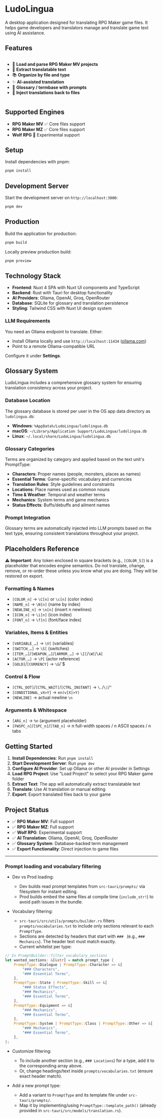# LudoLingua

A desktop application designed for translating RPG Maker game files. It helps game developers and translators manage and translate game text using AI assistance.

## Features

<div style="display: grid; grid-template-columns: repeat(auto-fit, minmax(250px, 1fr)); gap: 1rem; margin: 1rem 0;">

- 📁 **Load and parse RPG Maker MV projects**
- 📄 **Extract translatable text**
- 📚 **Organize by file and type**
- ✨ **AI-assisted translation**
- 📖 **Glossary / termbase with prompts**
- 💾 **Inject translations back to files**

</div>

## Supported Engines

- **RPG Maker MV** ✅ Core files support
- **RPG Maker MZ** ✅ Core files support
- **Wolf RPG** 🧪 Experimental support

## Setup

Install dependencies with pnpm:

```bash
pnpm install
```

## Development Server

Start the development server on `http://localhost:3000`:

```bash
pnpm dev
```

## Production

Build the application for production:

```bash
pnpm build
```

Locally preview production build:

```bash
pnpm preview
```

## Technology Stack

- **Frontend**: Nuxt 4 SPA with Nuxt UI components and TypeScript
- **Backend**: Rust with Tauri for desktop functionality
- **AI Providers**: Ollama, OpenAI, Groq, OpenRouter
- **Database**: SQLite for glossary and translation persistence
- **Styling**: Tailwind CSS with Nuxt UI design system

### LLM Requirements

You need an Ollama endpoint to translate. Either:
- Install Ollama locally and use `http://localhost:11434` ([ollama.com](https://ollama.com/))
- Point to a remote Ollama-compatible URL

Configure it under **Settings**.

## Glossary System

LudoLingua includes a comprehensive glossary system for ensuring translation consistency across your project.

### Database Location

The glossary database is stored per user in the OS app data directory as `ludolingua.db`:

- **Windows**: `%AppData%/LudoLingua/ludolingua.db`
- **macOS**: `~/Library/Application Support/LudoLingua/ludolingua.db`
- **Linux**: `~/.local/share/LudoLingua/ludolingua.db`

### Glossary Categories

Terms are organized by category and applied based on the text unit's PromptType:

- **Characters**: Proper names (people, monsters, places as names)
- **Essential Terms**: Game-specific vocabulary and currencies
- **Translation Rules**: Style guidelines and constraints
- **Locations**: Place names used as common nouns
- **Time & Weather**: Temporal and weather terms
- **Mechanics**: System terms and game mechanics
- **Status Effects**: Buffs/debuffs and ailment names

### Prompt Integration

Glossary terms are automatically injected into LLM prompts based on the text type, ensuring consistent translations throughout your project.

## Placeholders Reference

⚠️ **Important**: Any token enclosed in square brackets (e.g., `[COLOR_5]`) is a placeholder that encodes engine semantics. Do not translate, change, remove, or re-order these unless you know what you are doing. They will be restored on export.

### Formatting & Names
- `[COLOR_n]` → `\C[n]` or `\c[n]` (color index)
- `[NAME_n]` → `\N[n]` (name by index)
- `[NEWLINE_n]` → `\n[n]` (insert n newlines)
- `[ICON_n]` → `\i[n]` (icon index)
- `[FONT_n]` → `\f[n]` (font/face index)

### Variables, Items & Entities
- `[VARIABLE_…]` → `\V[` (variables)
- `[SWITCH_…]` → `\S[` (switches)
- `[ITEM_…]`/`[WEAPON_…]`/`[ARMOR_…]` → `\I[`/`\W[`/`\A[`
- `[ACTOR_…]` → `\P[` (actor reference)
- `[GOLD]`/`[CURRENCY]` → `\G`/`\$

### Control & Flow
- `[CTRL_DOT]`/`[CTRL_WAIT]`/`[CTRL_INSTANT]` → `\.`/`\|`/`^`
- `[CONDITIONAL_vX>Y]` → `en(v[X]>Y)`
- `[NEWLINE]` → actual newline `\n`

### Arguments & Whitespace
- `[ARG_n]` → `%n` (argument placeholder)
- `[FWSPC_n]`/`[SPC_n]`/`[TAB_n]` → n full-width spaces / n ASCII spaces / n tabs

## Getting Started

1. **Install Dependencies**: Run `pnpm install`
2. **Start Development Server**: Run `pnpm dev`
3. **Configure AI Provider**: Set up Ollama or other AI provider in Settings
4. **Load RPG Project**: Use "Load Project" to select your RPG Maker game folder
5. **Extract Text**: The app will automatically extract translatable text
6. **Translate**: Use AI translation or manual editing
7. **Export**: Export translated files back to your game

## Project Status

- ✅ **RPG Maker MV**: Full support
- ✅ **RPG Maker MZ**: Full support
- ✅ **Wolf RPG**: Experimental support
- ✅ **AI Translation**: Ollama, OpenAI, Groq, OpenRouter
- ✅ **Glossary System**: Database-backed term management
- ✅ **Export Functionality**: Direct injection to game files

---

### Prompt loading and vocabulary filtering

- Dev vs Prod loading:
  - Dev builds read prompt templates from `src-tauri/prompts/` via filesystem for instant editing.
  - Prod builds embed the same files at compile time (`include_str!`) to avoid path issues in the bundle.

- Vocabulary filtering:
  - `src-tauri/src/utils/prompts/builder.rs` filters `prompts/vocabularies.txt` to include only sections relevant to each `PromptType`.
  - Sections are detected by headers that start with `### ` (e.g., `### Mechanics`). The header text must match exactly.
  - Current whitelist per type:

```rust
// In PromptBuilder::filter_vocabulary_sections
let wanted_sections: &[&str] = match prompt_type {
    PromptType::Dialogue | PromptType::Character => &[
        "### Characters",
        "### Essential Terms",
    ],
    PromptType::State | PromptType::Skill => &[
        "### Status Effects",
        "### Mechanics",
        "### Essential Terms",
    ],
    PromptType::Equipment => &[
        "### Mechanics",
        "### Essential Terms",
    ],
    PromptType::System | PromptType::Class | PromptType::Other => &[
        "### Mechanics",
        "### Essential Terms",
    ],
};
```

- Customize filtering:
  - To include another section (e.g., `### Locations`) for a type, add it to the corresponding array above.
  - Or, change headings/text inside `prompts/vocabularies.txt` (ensure exact header match).

- Add a new prompt type:
  - Add a variant to `PromptType` and its template file under `src-tauri/prompts/`.
  - Map it by implementing/using `PromptType::template_path()` (already provided in `src-tauri/src/models/translation.rs`).